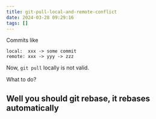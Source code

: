 ```yaml
---
title: git-pull-local-and-remote-conflict
date: 2024-03-28 09:29:16
tags: []
---
```

Commits like

```
local:  xxx -> some commit
remote: xxx -> yyy -> zzz
```

Now, `git pull` locally is not valid.

What to do?

## Well you should git rebase, it rebases automatically

